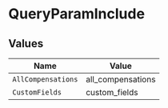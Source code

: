 # QueryParamInclude


## Values

| Name               | Value              |
| ------------------ | ------------------ |
| `AllCompensations` | all_compensations  |
| `CustomFields`     | custom_fields      |